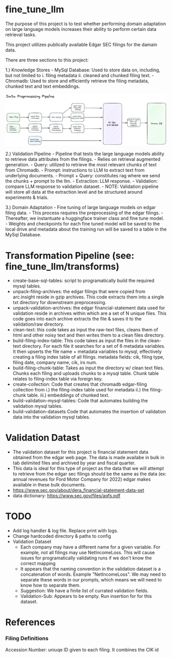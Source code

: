# fine_tune_llm

The purpose of this project is to test whether performing domain
adaptation on large language models increases their ability to perform certain
data retrieval tasks.

This project utilizes publically available Edgar SEC filings for the damain
data.

There are three sections to this project:

1.) Knowledge Stores
    - MySql Database: Used to store data on, including, but not limited to
        i. filing metadata
        ii. cleaned and chunked filing text.
    - Chromadb: Used to store and efficiently retrieve the filing metadata,
        chunked text and text embeddings.

![Data Preprocessing Diagram](documentation/diagram-data-preprocessing-pipeline.png)


2.) Validation Pipeline
    - Pipeline that tests the large language models ability to retrieve
        data attributes from the filings.
    - Relies on retrieval augmented generation.
    - Query: utilized to retrieve the most relevant chunks of text from
        Chromadb.
    - Prompt: instructions to LLM to extract text from underlying documents.
    - Prompt + Query: constitutes rag where we send the chunks + prompt to the
        llm.
    - Extraction: LLM response.
    - Validation: compare LLM response to validation dataset.
    - NOTE:  Validation pipeline will store all data at the extraction level
        and be structured around experiments & trials.

3.) Domain Adaptation
    - Fine tuning of large language models on edgar filing data.
    - This process requires the preprocessing of the edgar filings.
    - Thereafter, we instantuate a huggingface trainer class and fine tune
        model.
    - Weights and checkpoints for each fine tuned model will be saved to
        the local drive and metadata about the training run will be saved to
        a table in the MySql Database.





# Transformation Pipeline (see: fine_tune_llm/transforms)
- create-base-sql-tables:
    script to programatically build the required mysql tables.
- unpack-filing-archives:
    the edgar filings that were copied from arc.insight
    reside in gzip archives.  This code extracts them into a single txt
    directory for downstream preprocessing.
- unpack-validation-archives:
    the edgar financial-statement data used for validation reside in archives
    within which are a set of N unique files.  This code goes into each archive
    extracts the file & saves it to the validation/raw directory.
- clean-text: this code takes as input the raw-text files, cleans them of
    html and other noisy text and then writes them to a clean files directory.
- build-filing-index-table:
    This code takes as input the files in the clean-text directory.
    For each file it searches for a set of 6 metadata variables.
    It then upserts the file name + metadata variables to mysql, effectively
    creating a filing index table of all filings.
    metadata fields: cik, filing type, filing date, company name, cik, irs num.
- build-filing-chunk-table:
    Takes as input the directory w/ clean text files.
    Chunks each filing and uploads chunks to a mysql table.
    Chunk table relates to filing-index table via foreign key.
- create-collection:
    Code that creates that chromadb edgar-filing collection from
    i.) the filing-index table used for metadata
    ii.) the filing-chunk table.
    iii.) embeddings of chunked text.
- build-validation-mysql-tables:
    Code that automates building the validation mysql tables.
- build-validation-datasets
    Code that automates the insertion of validation data into the validation
    mysql tables. 

# Validation Datast
- The validation dataset for this project is financial statement data obtained
    from the edgar web page.  The data is made availabe in bulk in tab delimited
    files and archived by year and fiscal quarter.
- This data is ideal for this type of project as the data that we will attempt
    to retrieve from the edgar sec filings should be the same as the
    data (ex: annual revenues for Ford Motor Company for 2022) edgar makes
    available in these bulk documents.
- https://www.sec.gov/about/dera_financial-statement-data-set
- data dictionary: https://www.sec.gov/files/aqfs.pdf

# TODO
- Add log handler & log file.  Replace print with logs.
- Change hardcoded directory & paths to config
- Validation Dataset
    - Each company may have a different name for a given variable.
        For example, not all filings may use NetIncomeLoss.  This will cause
        issues for programatically validating runs if we don't know the correct
        mapping
    - It appears that the naming convention in the validation dataset is a
    concatenation of words.  Example "NetIncomeLoss".  We may need to separate
    these words in our prompts, which means we will need to know how to separate
    them.
    - Suggestion: We have a finite list of currated validation fields.
    - Validation-Sub: Appears to be empty.  Run insertion for for this dataset.

# References

### Filing Definitions
Accession Number: uniuqe ID given to each filing.
    It combines the CIK id



